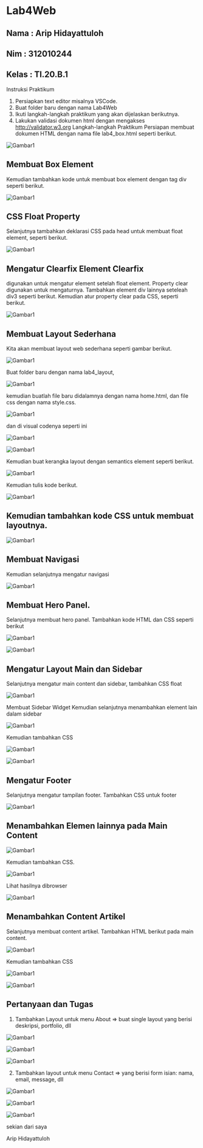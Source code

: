 # Lab4Web

## Nama : Arip Hidayattuloh
## Nim  : 312010244
## Kelas : TI.20.B.1
Instruksi Praktikum
1. Persiapkan text editor misalnya VSCode.
2. Buat folder baru dengan nama Lab4Web
3. Ikuti langkah-langkah praktikum yang akan dijelaskan berikutnya.
4. Lakukan validasi dokumen html dengan mengakses http://validator.w3.org
Langkah-langkah Praktikum
Persiapan membuat dokumen HTML dengan nama file lab4_box.html seperti berikut.


![Gambar1](screenshot/ss1.png) 

## Membuat Box Element
 Kemudian tambahkan kode untuk membuat box element dengan tag div seperti berikut.

![Gambar1](screenshot/ss2.png) 

## CSS Float Property
 Selanjutnya tambahkan deklarasi CSS pada head untuk membuat float element, seperti berikut.

![Gambar1](screenshot/ss3.png) 

## Mengatur Clearfix Element Clearfix 
 digunakan untuk mengatur element setelah float element. Property clear digunakan untuk
mengaturnya.
Tambahkan element div lainnya seteleah div3 seperti berikut.
Kemudian atur property clear pada CSS, seperti berikut.

![Gambar1](screenshot/ss4.png) 

## Membuat Layout Sederhana
 Kita akan membuat layout web sederhana seperti gambar berikut.

![Gambar1](screenshot/ss5.png)

Buat folder baru dengan nama lab4_layout,

![Gambar1](screenshot/ss6.png)

kemudian buatlah file baru didalamnya dengan nama
home.html, dan file css dengan nama style.css.

![Gambar1](screenshot/ss7.png)

dan di visual codenya seperti ini

![Gambar1](screenshot/ss8.png)

![Gambar1](screenshot/ss9.png)

Kemudian buat kerangka layout dengan semantics element seperti berikut.

![Gambar1](screenshot/ss10.png)

Kemudian tulis kode berikut.

![Gambar1](screenshot/ss11.png)

## Kemudian tambahkan kode CSS untuk membuat layoutnya.

![Gambar1](screenshot/ss12.png)

## Membuat Navigasi

Kemudian selanjutnya mengatur navigasi

![Gambar1](screenshot/ss13.png)

## Membuat Hero Panel.

Selanjutnya membuat hero panel. Tambahkan kode HTML dan CSS seperti berikut

![Gambar1](screenshot/ss14.png)

![Gambar1](screenshot/ss15.png)

## Mengatur Layout Main dan Sidebar

Selanjutnya mengatur main content dan sidebar, tambahkan CSS float

![Gambar1](screenshot/ss27.png)

Membuat Sidebar Widget
Kemudian selanjutnya menambahkan element lain dalam sidebar

![Gambar1](screenshot/ss16.png)

Kemudian tambahkan CSS

![Gambar1](screenshot/ss17.png)

![Gambar1](screenshot/ss18.png)

## Mengatur Footer

Selanjutnya mengatur tampilan footer. Tambahkan CSS untuk footer


![Gambar1](screenshot/ss19.png)

## Menambahkan Elemen lainnya pada Main Content

![Gambar1](screenshot/ss20.png)

Kemudian tambahkan CSS.

![Gambar1](screenshot/ss21.png)

Lihat hasilnya dibrowser

![Gambar1](screenshot/ss28.png)

## Menambahkan Content Artikel

Selanjutnya membuat content artikel. Tambahkan HTML berikut pada main content.

![Gambar1](screenshot/ss23.png)

Kemudian tambahkan CSS

![Gambar1](screenshot/ss24.png)

![Gambar1](screenshot/ss29.png)

## Pertanyaan dan Tugas

1. Tambahkan Layout untuk menu About
=> buat single layout yang berisi deskripsi, portfolio, dll

![Gambar1](screenshot/ss1.1.png)


![Gambar1](screenshot/ss1.2.png)


![Gambar1](screenshot/ss1.3.png)


2. Tambahkan layout untuk menu Contact
=> yang berisi form isian: nama, email, message, dll


![Gambar1](screenshot/ss2.1.png)


![Gambar1](screenshot/ss2.2.png)


![Gambar1](screenshot/ss2.3.png)


sekian dari saya 

Arip Hidayattuloh